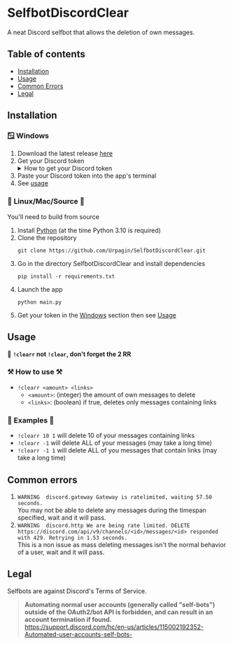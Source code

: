 # SelfbotDiscordClear

A neat Discord selfbot that allows the deletion of own messages.

## Table of contents

- [Installation](#installation)
- [Usage](#usage)
- [Common Errors](#common-errors)
- [Legal](#legal)

## Installation

### 🪟 Windows

1. Download the latest release [here](https://github.com/Urpagin/SelfbotDiscordClear/releases/latest)
2. Get your Discord token
    <details>
      <summary>How to get your Discord token</summary>
   <p><a href="https://www.youtube.com/watch?v=YEgFvgg7ZPI">https://www.youtube.com/watch?v=YEgFvgg7ZPI</a><br>
   <a href="https://www.youtube.com/watch?v=LnBnm_tZlyU">(mirror) https://www.youtube.com/watch?v=LnBnm_tZlyU</a></p>
    </details>
3. Paste your Discord token into the app's terminal
4. See [usage](#Usage)

### 🐧 Linux/Mac/Source 🍎

You'll need to build from source

1. Install [Python](https://www.python.org/downloads/) (at the time Python 3.10 is required)
2. Clone the repository <br>
   ```shell
   git clone https://github.com/Urpagin/SelfbotDiscordClear.git
   ```
3. Go in the directory SelfbotDiscordClear and install dependencies
   ```shell
   pip install -r requirements.txt
   ```
4. Launch the app
   ```shell
   python main.py
   ```
5. Get your token in the [Windows](#-windows) section then see [Usage](#usage)

## Usage

🛑 **`!clearr` not `!clear`, don't forget the 2 RR**


### ⚒️ How to use ⚒️

- `!clearr <amount> <links>`
    - `<amount>`: (integer) the amount of own messages to delete
    - `<links>`: (boolean) if true, deletes only messages containing links

### 📜 Examples 📜

- `!clearr 10 1` will delete 10 of your messages containing links
- `!clearr -1` will delete ALL of your messages (may take a long time)
- `!clearr -1 1` will delete ALL of you messages that contain links (may take a long time)

## Common errors

1. `WARNING  discord.gateway Gateway is ratelimited, waiting 57.50 seconds.`<br>
   You may not be able to delete any messages during the timespan specified, wait and it will pass.
2. `WARNING  discord.http We are being rate limited. DELETE https://discord.com/api/v9/channels/<id>/messages/<id> responded with 429. Retrying in 1.53 seconds.`<br>
   This is a non issue as mass deleting messages isn't the normal behavior of a user, wait and it will pass.

## Legal
Selfbots are against Discord's Terms of Service.<br>
> **Automating normal user accounts (generally called "self-bots") outside of the OAuth2/bot API is forbidden, and can result in an account termination if found.**<br>
> https://support.discord.com/hc/en-us/articles/115002192352-Automated-user-accounts-self-bots-

